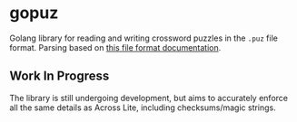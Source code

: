 # gopuz

Golang library for reading and writing crossword puzzles in the `.puz` file format. Parsing based on [this file format documentation](http://code.google.com/p/puz/wiki/FileFormat).

## Work In Progress

The library is still undergoing development, but aims to accurately enforce all the same details as Across Lite, including checksums/magic strings.
